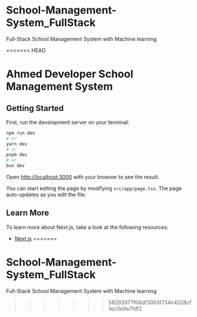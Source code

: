 # School-Management-System_FullStack
Full-Stack School Management System with Machine learning


<<<<<<< HEAD
# Ahmed Developer School Management System

## Getting Started

First, run the development server on your terminal:

```bash
npm run dev
# or
yarn dev
# or
pnpm dev
# or
bun dev
```

Open [http://localhost:3000](http://localhost:3000) with your browser to see the result.

You can start editing the page by modifying `src/app/page.tsx`. The page auto-updates as you edit the file.

## Learn More

To learn more about Next.js, take a look at the following resources:

- [Next.js](https://nextjs.org/learn)
=======
# School-Management-System_FullStack
Full-Stack School Management System with Machine learning
>>>>>>> 58293977f06df3063f734e4528cf1ec0e9a7fdf2

